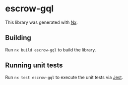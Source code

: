 # escrow-gql

This library was generated with [Nx](https://nx.dev).

## Building

Run `nx build escrow-gql` to build the library.

## Running unit tests

Run `nx test escrow-gql` to execute the unit tests via [Jest](https://jestjs.io).
